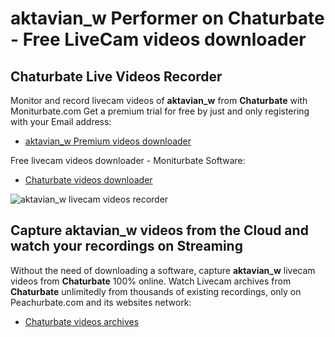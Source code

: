 # aktavian_w Performer on Chaturbate - Free LiveCam videos downloader

## Chaturbate Live Videos Recorder

Monitor and record livecam videos of **aktavian_w** from **Chaturbate** with Moniturbate.com
Get a premium trial for free by just and only registering with your Email address:
* [aktavian_w Premium videos downloader](https://moniturbate.com/request-demo-licence-key.html)

Free livecam videos downloader - Moniturbate Software:
* [Chaturbate videos downloader](https://moniturbate.com/moniturbate-download-software.html)

![aktavian_w livecam videos recorder](https://peachurnet.com/templates/moniturbate-software.png)


## Capture aktavian_w videos from the Cloud and watch your recordings on Streaming

Without the need of downloading a software, capture **aktavian_w** livecam videos from **Chaturbate** 100% online.
Watch Livecam archives from **Chaturbate** unlimitedly from thousands of existing recordings, only on Peachurbate.com and its websites network:
* [Chaturbate videos archives](https://peachurnet.com/)
